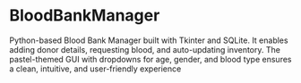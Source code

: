 # BloodBankManager
Python-based Blood Bank Manager built with Tkinter and SQLite. It enables adding donor details, requesting blood, and auto-updating inventory. The pastel-themed GUI with dropdowns for age, gender, and blood type ensures a clean, intuitive, and user-friendly experience
